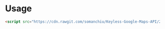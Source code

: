 # Usage
```html
<script src="https://cdn.rawgit.com/somanchiu/Keyless-Google-Maps-API/2b21d740/mapsJavaScriptAPI.js"></script>
```
